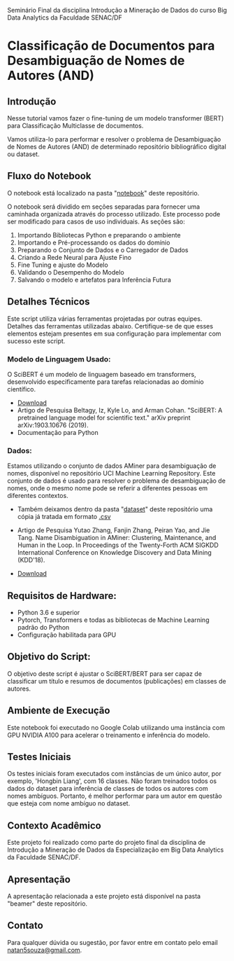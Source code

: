
Seminário Final da disciplina Introdução a Mineração de Dados do curso Big Data Analytics da Faculdade SENAC/DF

# Classificação de Documentos para Desambiguação de Nomes de Autores (AND)

## Introdução
Nesse tutorial vamos fazer o fine-tuning de um modelo transformer (BERT) para Classificação Multiclasse de documentos.

Vamos utiliza-lo para performar e resolver o problema de Desambiguação de Nomes de Autores (AND) de determinado repositório bibliográfico digital ou dataset.

## Fluxo do Notebook
O notebook está localizado na pasta "[notebook](https://github.com/natansr/int_mineracao_dados_seminario_final/tree/main/notebook)" deste repositório.

O notebook será dividido em seções separadas para fornecer uma caminhada organizada através do processo utilizado. Este processo pode ser modificado para casos de uso individuais.
 As seções são:

1. Importando Bibliotecas Python e preparando o ambiente
2. Importando e Pré-processando os dados do domínio
3. Preparando o Conjunto de Dados e o Carregador de Dados
4. Criando a Rede Neural para Ajuste Fino
5. Fine Tuning e ajuste do Modelo
6. Validando o Desempenho do Modelo
7. Salvando o modelo e artefatos para Inferência Futura

## Detalhes Técnicos
Este script utiliza várias ferramentas projetadas por outras equipes. Detalhes das ferramentas utilizadas abaixo. Certifique-se de que esses elementos estejam presentes em sua configuração para implementar com sucesso este script.

### Modelo de Linguagem Usado:
O SciBERT é um modelo de linguagem baseado em transformers, desenvolvido especificamente para tarefas relacionadas ao domínio científico.

- [Download](https://github.com/allenai/scibert)
- Artigo de Pesquisa
Beltagy, Iz, Kyle Lo, and Arman Cohan. "SciBERT: A pretrained language model for scientific text." arXiv preprint arXiv:1903.10676 (2019).
- Documentação para Python

### Dados:
Estamos utilizando o conjunto de dados AMiner para desambiguação de nomes, disponível no repositório UCI Machine Learning Repository. Este conjunto de dados é usado para resolver o problema de desambiguação de nomes, onde o mesmo nome pode se referir a diferentes pessoas em diferentes contextos.

- Também deixamos dentro da pasta "[dataset](https://github.com/natansr/int_mineracao_dados_seminario_final/tree/main/dataset)" deste repositório uma cópia já tratada em formato [.csv](https://github.com/natansr/int_mineracao_dados_seminario_final/tree/main/dataset/publications_authors.csv)

- Artigo de Pesquisa
Yutao Zhang, Fanjin Zhang, Peiran Yao, and Jie Tang. Name Disambiguation in AMiner: Clustering, Maintenance, and Human in the Loop. In Proceedings of the Twenty-Forth ACM SIGKDD International Conference on Knowledge Discovery and Data Mining (KDD'18).

- [Download](https://github.com/neozhangthe1/disambiguation/?tab=readme-ov-file)

## Requisitos de Hardware:
- Python 3.6 e superior
- Pytorch, Transformers e todas as bibliotecas de Machine Learning padrão do Python
- Configuração habilitada para GPU

## Objetivo do Script:
O objetivo deste script é ajustar o SciBERT/BERT para ser capaz de classificar um título e resumos de documentos (publicações) em classes de autores.

## Ambiente de Execução
Este notebook foi executado no Google Colab utilizando uma instância com GPU NVIDIA A100 para acelerar o treinamento e inferência do modelo.

## Testes Iniciais
Os testes iniciais foram executados com instâncias de um único autor, por exemplo, 'Hongbin Liang', com 16 classes. Não foram treinados todos os dados do dataset para inferência de classes de todos os autores com nomes ambíguos. Portanto, é melhor performar para um autor em questão que esteja com nome ambíguo no dataset.

## Contexto Acadêmico
Este projeto foi realizado como parte do projeto final da disciplina de Introdução a Mineração de Dados da Especialização em Big Data Analytics da Faculdade SENAC/DF.

## Apresentação
A apresentação relacionada a este projeto está disponível na pasta "beamer" deste repositório.

## Contato
Para qualquer dúvida ou sugestão, por favor entre em contato pelo email natan5souza@gmail.com.
